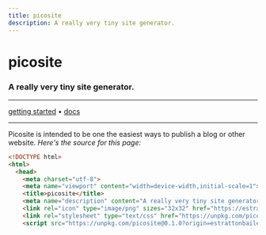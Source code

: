 ```yaml
---
title: picosite
description: A really very tiny site generator.
---
```

# picosite
### A really very tiny site generator.

* * *

[getting started](/docs/getting-started) • [docs](/docs)

* * *

Picosite is intended to be one the easiest ways to publish a blog or other
website.  *Here's the source for this page:*

```html
<!DOCTYPE html>
<html>
  <head>
    <meta charset="utf-8">
    <meta name="viewport" content="width=device-width,initial-scale=1">
    <title>picosite</title>
    <meta name="description" content="A really very tiny site generator." />
    <link rel="icon" type="image/png" sizes="32x32" href="https://estrattonbailey.com/favicon.png">
    <link rel="stylesheet" type="text/css" href="https://unpkg.com/picosite@0.1.0/themes/default.css">
    <script src="https://unpkg.com/picosite@0.1.0?origin=estrattonbailey/picosite-docs"></script>
```
